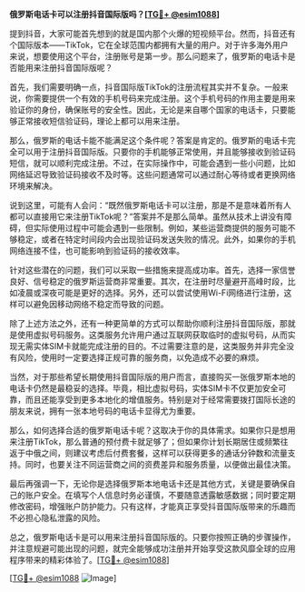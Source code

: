 **俄罗斯电话卡可以注册抖音国际版吗？[[TG💪+ @esim1088](https://t.me/s/esim1088)]**

提到抖音，大家可能首先想到的就是国内那个火爆的短视频平台。然而，抖音还有个国际版本——TikTok，它在全球范围内都拥有大量的用户。对于许多海外用户来说，想要使用这个平台，注册账号是第一步。那么问题来了，俄罗斯的电话卡是否能用来注册抖音国际版呢？

首先，我们需要明确一点，抖音国际版TikTok的注册流程其实并不复杂。一般来说，你需要提供一个有效的手机号码来完成注册。这个手机号码的作用主要是用来验证你的身份，确保账号的安全性。因此，无论是来自哪个国家的电话卡，只要能够正常接收短信验证码，理论上都可以用来注册。

那么，俄罗斯的电话卡能不能满足这个条件呢？答案是肯定的。俄罗斯的电话卡完全可以用于注册抖音国际版。只要你的手机能够正常使用，并且能够接收到验证码短信，就可以顺利完成注册。不过，在实际操作中，可能会遇到一些小问题，比如网络延迟导致验证码接收不及时等。这些问题通常可以通过耐心等待或者更换网络环境来解决。

说到这里，可能有人会问：“既然俄罗斯电话卡可以注册，那是不是意味着所有人都可以直接用它来注册TikTok呢？”答案并不是那么简单。虽然从技术上讲没有障碍，但实际使用过程中可能会遇到一些限制。例如，某些运营商提供的服务可能不够稳定，或者在特定时间段内会出现验证码发送失败的情况。此外，如果你的手机网络连接不佳，也可能影响到验证码的接收效率。

针对这些潜在的问题，我们可以采取一些措施来提高成功率。首先，选择一家信誉良好、信号稳定的俄罗斯运营商非常重要。其次，在注册时尽量避开高峰时段，比如凌晨或深夜可能是更好的选择。另外，还可以尝试使用Wi-Fi网络进行注册，这样可以避免因移动网络不稳定而导致的问题。

除了上述方法之外，还有一种更简单的方式可以帮助你顺利注册抖音国际版，那就是使用虚拟号码服务。这类服务允许用户通过互联网获取临时的虚拟号码，从而实现无需实体SIM卡就能完成注册的目的。不过需要注意的是，这类服务并非完全没有风险，使用时一定要选择正规可靠的服务商，以免造成不必要的麻烦。

当然，对于那些希望长期使用抖音国际版的用户而言，直接购买一张俄罗斯本地的电话卡仍然是最稳妥的选择。毕竟，相比虚拟号码，实体SIM卡不仅更加安全可靠，而且还能享受到更多本地化的增值服务。特别是对于经常需要拨打国际长途的朋友来说，拥有一张本地号码的电话卡显得尤为重要。

那么，如何选择合适的俄罗斯电话卡呢？这取决于你的具体需求。如果你只是想用来注册TikTok，那么普通的预付费卡就足够了；但如果你计划长期居住或频繁往返于中俄之间，则建议考虑后付费套餐，这样可以获得更多的通话分钟数和流量支持。同时，也要关注不同运营商之间的资费差异和服务质量，以便做出最佳决策。

最后再强调一下，无论你是选择俄罗斯本地电话卡还是其他方式，关键是要确保自己的账户安全。在填写个人信息时务必谨慎，不要随意透露敏感数据；同时要定期修改密码，增强账户防护能力。只有这样，才能真正享受抖音国际版带来的乐趣而不必担心隐私泄露的风险。

总之，俄罗斯电话卡是可以用来注册抖音国际版的。只要你按照正确的步骤操作，并注意规避可能出现的问题，就完全能够成功注册并开始享受这款风靡全球的应用程序带来的精彩体验了。[[TG💪+ @esim1088](https://t.me/s/esim1088)]

[[TG💪+ @esim1088](https://t.me/s/esim1088) ![Image](https://i.postimg.cc/4NQfJmqS/Snipaste-2025-05-13-00-14-12.png)]